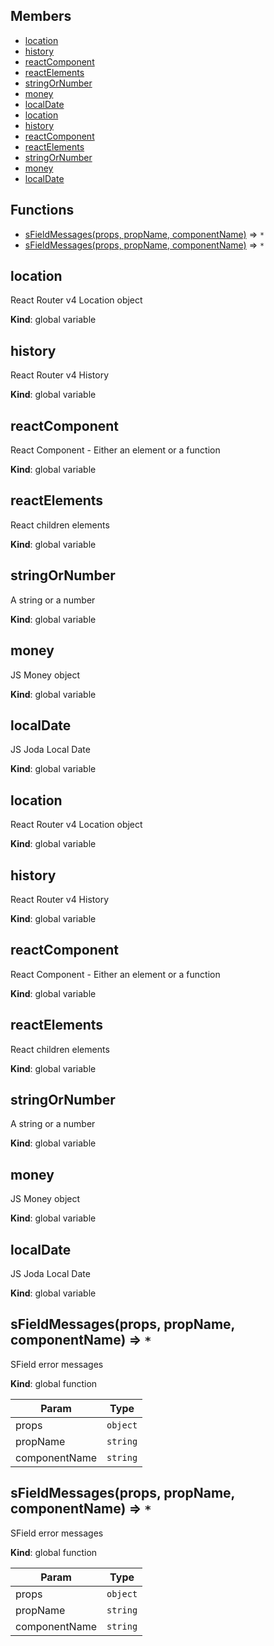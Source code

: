 
## Members

* [location](#location)
* [history](#history)
* [reactComponent](#reactComponent)
* [reactElements](#reactElements)
* [stringOrNumber](#stringOrNumber)
* [money](#money)
* [localDate](#localDate)
* [location](#location)
* [history](#history)
* [reactComponent](#reactComponent)
* [reactElements](#reactElements)
* [stringOrNumber](#stringOrNumber)
* [money](#money)
* [localDate](#localDate)

## Functions

* [sFieldMessages(props, propName, componentName)](#sFieldMessages) ⇒ <code>\*</code>
* [sFieldMessages(props, propName, componentName)](#sFieldMessages) ⇒ <code>\*</code>

<a name="location"></a>

## location
React Router v4 Location object

**Kind**: global variable  
<a name="history"></a>

## history
React Router v4 History

**Kind**: global variable  
<a name="reactComponent"></a>

## reactComponent
React Component - Either an element or a function

**Kind**: global variable  
<a name="reactElements"></a>

## reactElements
React children elements

**Kind**: global variable  
<a name="stringOrNumber"></a>

## stringOrNumber
A string or a number

**Kind**: global variable  
<a name="money"></a>

## money
JS Money object

**Kind**: global variable  
<a name="localDate"></a>

## localDate
JS Joda Local Date

**Kind**: global variable  
<a name="location"></a>

## location
React Router v4 Location object

**Kind**: global variable  
<a name="history"></a>

## history
React Router v4 History

**Kind**: global variable  
<a name="reactComponent"></a>

## reactComponent
React Component - Either an element or a function

**Kind**: global variable  
<a name="reactElements"></a>

## reactElements
React children elements

**Kind**: global variable  
<a name="stringOrNumber"></a>

## stringOrNumber
A string or a number

**Kind**: global variable  
<a name="money"></a>

## money
JS Money object

**Kind**: global variable  
<a name="localDate"></a>

## localDate
JS Joda Local Date

**Kind**: global variable  
<a name="sFieldMessages"></a>

## sFieldMessages(props, propName, componentName) ⇒ <code>\*</code>
SField error messages

**Kind**: global function  

| Param | Type |
| --- | --- |
| props | <code>object</code> | 
| propName | <code>string</code> | 
| componentName | <code>string</code> | 

<a name="sFieldMessages"></a>

## sFieldMessages(props, propName, componentName) ⇒ <code>\*</code>
SField error messages

**Kind**: global function  

| Param | Type |
| --- | --- |
| props | <code>object</code> | 
| propName | <code>string</code> | 
| componentName | <code>string</code> | 

